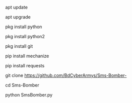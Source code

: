 
apt update

apt upgrade

pkg install python

pkg install python2

pkg install git

pip install mechanize

pip install requests

git clone https://github.com/BdCyberArmys/Sms-Bomber-

cd Sms-Bomber

python SmsBomber.py
